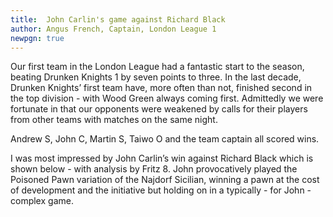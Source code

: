 ```yaml
---
title:  John Carlin's game against Richard Black
author: Angus French, Captain, London League 1
newpgn: true
---
```


Our first team in the London League had a fantastic start to the season, beating Drunken Knights 1 by seven points to three. In the last decade, Drunken Knights’ first team have, more often than not, finished second in the top division - with Wood Green always coming first. Admittedly we were fortunate in that our opponents were weakened by calls for their players from other teams with matches on the same night.

Andrew S, John C, Martin S, Taiwo O and the team captain all scored wins.

I was most impressed by John Carlin’s win against Richard Black which is shown below - with analysis by Fritz 8. John provocatively played the Poisoned Pawn variation of the Najdorf Sicilian, winning a pawn at the cost of development and the initiative but holding on in a typically - for John - complex game.

<div id="board1" style="width: 800px; margin-top: 20px; margin-bottom: 20px;"></div>
<script>
  var cfg = { position: 'start', pgnFile: '/assets/pgn/Black- Carlin-Oct-2017-v1.pgn', locale: 'en', pieceStyle: 'merida', orientation: 'white', theme: 'chesscom', scrollable: true, movesHeight: '540px'};
  var board = pgnView('board1', cfg);
</script>
